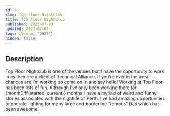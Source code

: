 ```yaml
---
id: 6
slug: Top-Floor-Nightclub
title: Top Floor Nightclub
published: 2023-07-03
updated: 2023-07-03
tags: [Venue, "2023"]
hidden: false
---
```


<script>
  import BarbieNight from "./Barbie-Night.webp?w=500;700;900;1200;1600&avif&srcset"
  import Foolish2000 from "./Foolish-2000-RNB.webp?w=500;700;900;1200;1600&avif&srcset"
  import MagicMike from "./Magic-Mike.webp?w=500;700;900;1200;1600&avif&srcset"

  import EventGrid from "$components/atoms/EventGrid.svelte"
  import EventItem from "$components/atoms/EventItem.svelte"

  import { monthDiff } from "$lib/utils";

  let started = new Date("March 1, 2023");
  let current = new Date(Date.now())
</script>

## Description

Top Floor Nightclub is one of the venues that I have the opportunity to work in as they are a client of Technical Alliance. If you’re ever in the area chances are I’m working so come on in and say hello! Working at Top Floor has been lots of fun. Although I’ve only been working there for {monthDiff(started, current)} months I have a myriad of weird and funny stories associated with the nightlife of Perth. I’ve had amazing opportunities to operate lighting for many large and borderline “famous” DJs which has been awesome.

<EventGrid>
  <EventItem title="Barbie Night" description="For the barbie night I had the opportunity to operate lighting for the wonderful DJ Rog!" handle="djrog1998" image={BarbieNight} />
  <EventItem title="Foolish Party" description="For the Foolish party I had the opportunity to operate lighting for Aus #1 HipHop and R&B DJ Nino Brown!" handle="dj_ninobrown" image="{Foolish2000}"/>
  <EventItem title="Magic Mike" description="I've also had the opportunity to operate lighting for a couple of Magic Mike shows!" handle="topshelfentertainment" image="{MagicMike}" />
</EventGrid>

<br>
